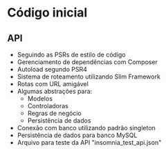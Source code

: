 # Código inicial

## API

- Seguindo as PSRs de estilo de código
- Gerenciamento de dependências com Composer
- Autoload segundo PSR4
- Sistema de roteamento utilizando Slim Framework
- Rotas com URL amigável
- Algumas abstrações para:
    - Modelos
    - Controladoras
    - Regras de negócio
    - Persistência de dados
- Conexão com banco utilizando padrão singleton
- Persistência de dados para banco MySQL
- Arquivo para teste da API "insomnia_test_api.json"
